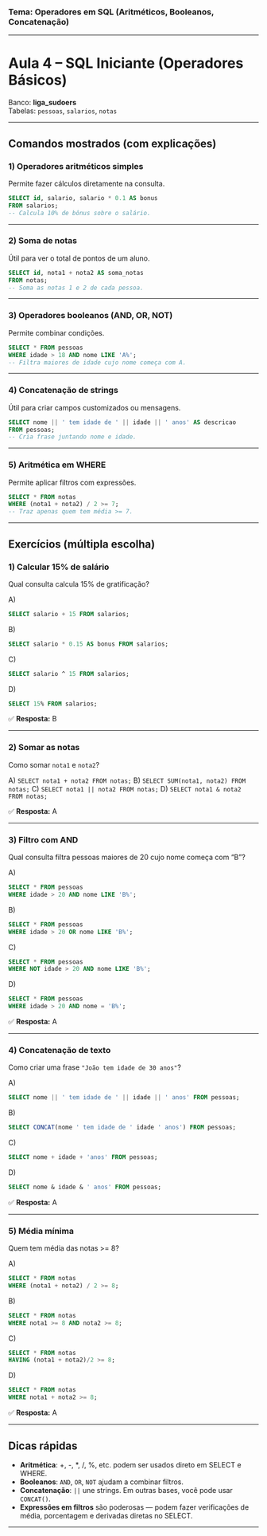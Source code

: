 ### Tema: Operadores em SQL (Aritméticos, Booleanos, Concatenação)

---
# Aula 4 – SQL Iniciante (Operadores Básicos)

Banco: **liga_sudoers**  
Tabelas: `pessoas`, `salarios`, `notas`

---

##  Comandos mostrados (com explicações)

### 1) Operadores aritméticos simples
Permite fazer cálculos diretamente na consulta.

```sql
SELECT id, salario, salario * 0.1 AS bonus
FROM salarios;
-- Calcula 10% de bônus sobre o salário.
````

---

### 2) Soma de notas

Útil para ver o total de pontos de um aluno.

```sql
SELECT id, nota1 + nota2 AS soma_notas
FROM notas;
-- Soma as notas 1 e 2 de cada pessoa.
```

---

### 3) Operadores booleanos (AND, OR, NOT)

Permite combinar condições.

```sql
SELECT * FROM pessoas
WHERE idade > 18 AND nome LIKE 'A%';
-- Filtra maiores de idade cujo nome começa com A.
```

---

### 4) Concatenação de strings

Útil para criar campos customizados ou mensagens.

```sql
SELECT nome || ' tem idade de ' || idade || ' anos' AS descricao
FROM pessoas;
-- Cria frase juntando nome e idade.
```

---

### 5) Aritmética em WHERE

Permite aplicar filtros com expressões.

```sql
SELECT * FROM notas
WHERE (nota1 + nota2) / 2 >= 7;
-- Traz apenas quem tem média >= 7.
```

---

## Exercícios (múltipla escolha)

### 1) Calcular 15% de salário

Qual consulta calcula 15% de gratificação?

A)

```sql
SELECT salario + 15 FROM salarios;
```

B)

```sql
SELECT salario * 0.15 AS bonus FROM salarios;
```

C)

```sql
SELECT salario ^ 15 FROM salarios;
```

D)

```sql
SELECT 15% FROM salarios;
```

✅ **Resposta:** B

---

### 2) Somar as notas

Como somar `nota1` e `nota2`?

A) `SELECT nota1 + nota2 FROM notas;`
B) `SELECT SUM(nota1, nota2) FROM notas;`
C) `SELECT nota1 || nota2 FROM notas;`
D) `SELECT nota1 & nota2 FROM notas;`

✅ **Resposta:** A

---

### 3) Filtro com AND

Qual consulta filtra pessoas maiores de 20 cujo nome começa com “B”?

A)

```sql
SELECT * FROM pessoas 
WHERE idade > 20 AND nome LIKE 'B%';
```

B)

```sql
SELECT * FROM pessoas 
WHERE idade > 20 OR nome LIKE 'B%';
```

C)

```sql
SELECT * FROM pessoas 
WHERE NOT idade > 20 AND nome LIKE 'B%';
```

D)

```sql
SELECT * FROM pessoas 
WHERE idade > 20 AND nome = 'B%';
```

✅ **Resposta:** A

---

### 4) Concatenação de texto

Como criar uma frase `"João tem idade de 30 anos"`?

A)

```sql
SELECT nome || ' tem idade de ' || idade || ' anos' FROM pessoas;
```

B)

```sql
SELECT CONCAT(nome ' tem idade de ' idade ' anos') FROM pessoas;
```

C)

```sql
SELECT nome + idade + 'anos' FROM pessoas;
```

D)

```sql
SELECT nome & idade & ' anos' FROM pessoas;
```

✅ **Resposta:** A

---

### 5) Média mínima

Quem tem média das notas >= 8?

A)

```sql
SELECT * FROM notas 
WHERE (nota1 + nota2) / 2 >= 8;
```

B)

```sql
SELECT * FROM notas 
WHERE nota1 >= 8 AND nota2 >= 8;
```

C)

```sql
SELECT * FROM notas 
HAVING (nota1 + nota2)/2 >= 8;
```

D)

```sql
SELECT * FROM notas 
WHERE nota1 + nota2 >= 8;
```

✅ **Resposta:** A

---

## Dicas rápidas

* **Aritmética**: +, -, \*, /, %, etc. podem ser usados direto em SELECT e WHERE.
* **Booleanos**: `AND`, `OR`, `NOT` ajudam a combinar filtros.
* **Concatenação**: `||` une strings. Em outras bases, você pode usar `CONCAT()`.
* **Expressões em filtros** são poderosas — podem fazer verificações de média, porcentagem e derivadas diretas no SELECT.

---

